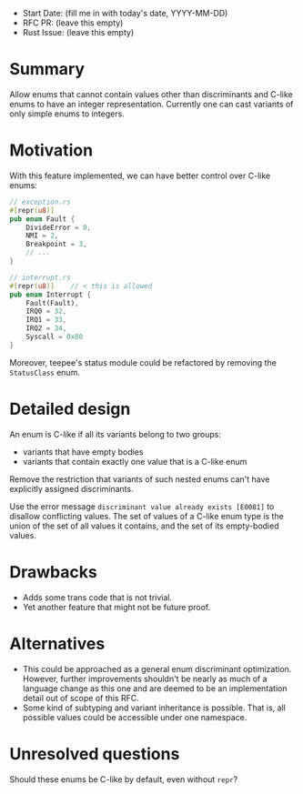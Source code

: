 - Start Date: (fill me in with today's date, YYYY-MM-DD)
- RFC PR: (leave this empty)
- Rust Issue: (leave this empty)

# Summary

Allow enums that cannot contain values other than discriminants and C-like
enums to have an integer representation. Currently one can cast variants of
only simple enums to integers.

# Motivation

With this feature implemented, we can have better control over C-like enums:

```rust
// exception.rs
#[repr(u8)]
pub enum Fault {
    DivideError = 0,
    NMI = 2,
    Breakpoint = 3,
    // ...
}

// interrupt.rs
#[repr(u8)]    // < this is allowed
pub enum Interrupt {
    Fault(Fault),
    IRQ0 = 32,
    IRQ1 = 33,
    IRQ2 = 34,
    Syscall = 0x80
}
```

Moreover, teepee's status module could be refactored by removing the
`StatusClass` enum.

# Detailed design

An enum is C-like if all its variants belong to two groups:

* variants that have empty bodies
* variants that contain exactly one value that is a C-like enum

Remove the restriction that variants of such nested enums can't have
explicitly assigned discriminants.

Use the error message `discriminant value already exists [E0081]` to disallow
conflicting values. The set of values of a C-like enum type is the union of
the set of all values it contains, and the set of its empty-bodied values.

# Drawbacks

* Adds some trans code that is not trivial.
* Yet another feature that might not be future proof.

# Alternatives

* This could be approached as a general enum discriminant optimization.
  However, further improvements shouldn't be nearly as much of a language
  change as this one and are deemed to be an implementation detail out of
  scope of this RFC.
* Some kind of subtyping and variant inheritance is possible. That is, all
  possible values could be accessible under one namespace.

# Unresolved questions

Should these enums be C-like by default, even without `repr`?
